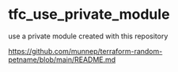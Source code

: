# tfc_use_private_module
use a private module created with this repository

https://github.com/munnep/terraform-random-petname/blob/main/README.md

